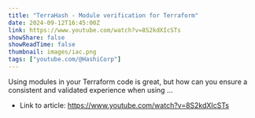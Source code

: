 ```yaml
---
title: "TerraHash - Module verification for Terraform"
date: 2024-09-12T16:45:00Z
link: https://www.youtube.com/watch?v=8S2kdXIcSTs
showShare: false
showReadTime: false
thumbnail: images/iac.png
tags: ["youtube.com/@HashiCorp"]
---
```

Using modules in your Terraform code is great, but how can you ensure a consistent and validated experience when using ...

- Link to article: https://www.youtube.com/watch?v=8S2kdXIcSTs